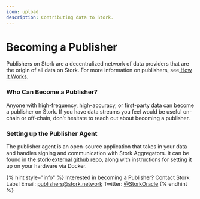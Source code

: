 ```yaml
---
icon: upload
description: Contributing data to Stork.
---
```


# Becoming a Publisher

Publishers on Stork are a decentralized network of data providers that are the origin of all data on Stork. For more information on publishers, see[ How It Works](https://docs.stork.network/~/changes/suDzkkK15gqdfmjDKr9z/introduction/how-it-works#publishers).

### Who Can Become a Publisher?

Anyone with high-frequency, high-accuracy, or first-party data can become a publisher on Stork. If you have data streams you feel would be useful on-chain or off-chain, don't hesitate to reach out about becoming a publisher.

### Setting up the Publisher Agent

The publisher agent is an open-source application that takes in your data and handles signing and communication with Stork Aggregators. It can be found in the[ stork-external github repo](https://github.com/Stork-Oracle/stork-external/blob/main/apps/docs/publisher_agent.md), along with instructions for setting it up on your hardware via Docker.

{% hint style="info" %}
Interested in becoming a Publisher? Contact Stork Labs! Email: [publishers@stork.network](mailto:publishers@stork.network) Twitter: [@StorkOracle](https://x.com/StorkOracle)
{% endhint %}
